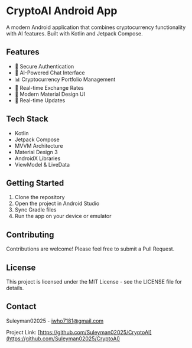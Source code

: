 # CryptoAI Android App

A modern Android application that combines cryptocurrency functionality with AI features. Built with Kotlin and Jetpack Compose.

## Features

- 🔐 Secure Authentication
- 💬 AI-Powered Chat Interface
- 📊 Cryptocurrency Portfolio Management
- 💱 Real-time Exchange Rates
- 📱 Modern Material Design UI
- 🔄 Real-time Updates

## Tech Stack

- Kotlin
- Jetpack Compose
- MVVM Architecture
- Material Design 3
- AndroidX Libraries
- ViewModel & LiveData

## Getting Started

1. Clone the repository
2. Open the project in Android Studio
3. Sync Gradle files
4. Run the app on your device or emulator

## Contributing

Contributions are welcome! Please feel free to submit a Pull Request.

## License

This project is licensed under the MIT License - see the LICENSE file for details.

## Contact

Suleyman02025 - iwho7181@gmail.com

Project Link: [https://github.com/Suleyman02025/CryptoAI](https://github.com/Suleyman02025/CryptoAI) 